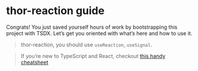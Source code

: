 # thor-reaction guide

Congrats! You just saved yourself hours of work by bootstrapping this project with TSDX. Let’s get you oriented with what’s here and how to use it.

> thor-reaction, you should use `useReaction`, `useSignal`.

> If you’re new to TypeScript and React, checkout [this handy cheatsheet](https://github.com/sw-yx/react-typescript-cheatsheet/)
